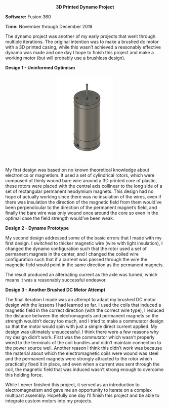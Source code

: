 <div align="center">
 <b>3D Printed Dynamo Project</b>
</div>

**Software:** Fusion 360

**Time:** November through December 2019

The dynamo project was another of my early projects that went through multiple iterations. The original intention was to make a brushed dc motor with a 3D printed casing, while this wasn’t achieved a reasonably effective dynamo was made and one day I hope to finish this project and make a working motor (but will probably use a brushless design). 

**Design 1 - Uninformed Optimism** 

 <p align="center">
   <img src="https://github.com/RohauerRobotics/project_timeline/blob/main/dynamo/CAD%20Design%201%20-%20Whole.JPG" align="centre" width="35%" height="35%">
 </p>

My first design was based on no known theoretical knowledge about electronics or magnetism. It used a set of cylindrical rotors, which were composed of thinly wound bare wire around a 3D printed core of plastic, these rotors were placed with the central axis collinear to the long side of a set of rectangular permanent neodymium magnets. This design had no hope of actually working since there was no insulation of the wires, even if there was insulation the direction of the magnetic field from them would’ve been perpendicular to the direction of the permanent magnet’s field, and finally the bare wire was only wound once around the core so even in the optimal case the field strength would’ve been weak.



**Design 2 - Dynamo Prototype**

My second design addressed some of the basic errors that I made with my first design. I switched to thicker magnetic wire (wire with light insulation), I changed the dynamo configuration such that the rotor used a set of permanent magnets in the center, and I changed the coiled wire configuration such that if a current was passed through the wire the magnetic field would point in the same direction as the permanent magnets. 


The result produced an alternating current as the axle was turned, which means it was a reasonably successful endeavor. 
 
**Design 3 - Another Brushed DC Motor Attempt**



The final iteration I made was an attempt to adapt my brushed DC motor design with the lessons I had learned so far. I used the coils that induced a magnetic field in the correct direction (with the correct wire type), I reduced the distance between the electromagnets and permanent magnets so the strength wouldn’t decay too much, and I tried to make a commutator design so that the motor would spin with just a simple direct current applied. My design was ultimately unsuccessful. I think there were a few reasons why my design didn’t work. First was the commutator which wasn’t properly wired to the terminals of the coil bundles and didn’t maintain connection to the power source well. Another reason I think this didn’t work was because the material about which the electromagnetic coils were wound was steel and the permanent magnets were strongly attracted to the rotor which practically fixed it in place, and even when a current was sent through the coil, the magnetic field that was induced wasn’t strong enough to overcome this holding force.


While I never finished this project, it served as an introduction to electromagnetism and gave me an opportunity to iterate on a complex multipart assembly. Hopefully one day I’ll finish this project and be able to integrate custom motors into my projects. 
